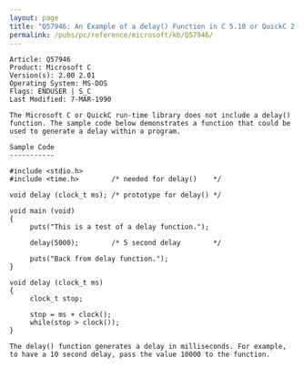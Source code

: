 ```yaml
---
layout: page
title: "Q57946: An Example of a delay() Function in C 5.10 or QuickC 2.00"
permalink: /pubs/pc/reference/microsoft/kb/Q57946/
---
```


	Article: Q57946
	Product: Microsoft C
	Version(s): 2.00 2.01
	Operating System: MS-DOS
	Flags: ENDUSER | S_C
	Last Modified: 7-MAR-1990
	
	The Microsoft C or QuickC run-time library does not include a delay()
	function. The sample code below demonstrates a function that could be
	used to generate a delay within a program.
	
	Sample Code
	-----------
	
	#include <stdio.h>
	#include <time.h>        /* needed for delay()    */
	
	void delay (clock_t ms); /* prototype for delay() */
	
	void main (void)
	{
	     puts("This is a test of a delay function.");
	
	     delay(5000);        /* 5 second delay        */
	
	     puts("Back from delay function.");
	}
	
	void delay (clock_t ms)
	{
	     clock_t stop;
	
	     stop = ms + clock();
	     while(stop > clock());
	}
	
	The delay() function generates a delay in milliseconds. For example,
	to have a 10 second delay, pass the value 10000 to the function.
